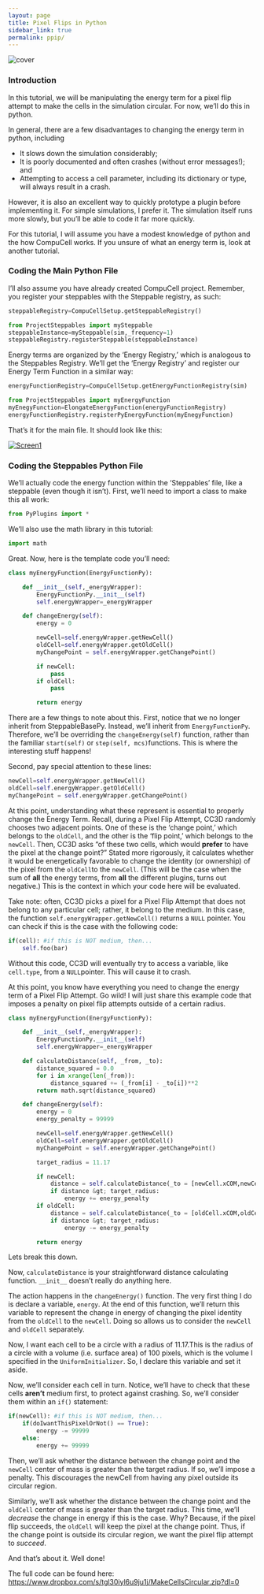 ```yaml
---
layout: page
title: Pixel Flips in Python
sidebar_link: true
permalink: ppip/
---
```


![cover](https://cc3dadvancedtuts.files.wordpress.com/2015/08/screen4.jpg)

### Introduction

In this tutorial, we will be manipulating the energy term for a pixel flip attempt to make the cells in the simulation circular. For now, we’ll do this in python.

In general, there are a few disadvantages to changing the energy term in python, including

- It slows down the simulation considerably;
- It is poorly documented and often crashes (without error messages!); and
- Attempting to access a cell parameter, including its dictionary or type, will always result in a crash.

However, it is also an excellent way to quickly prototype a plugin before implementing it. For simple simulations, I prefer it. The simulation itself runs more slowly, but you’ll be able to code it far more quickly.

For this tutorial, I will assume you have a modest knowledge of python and the how CompuCell works. If you unsure of what an energy term is, look at another tutorial.

### Coding the Main Python File

I’ll also assume you have already created CompuCell project. Remember, you register your steppables with the Steppable registry, as such:

````Python
steppableRegistry=CompuCellSetup.getSteppableRegistry()

from ProjectSteppables import mySteppable
steppableInstance=mySteppable(sim,_frequency=1)
steppableRegistry.registerSteppable(steppableInstance)
````

Energy terms are organized by the ‘Energy Registry,’ which is analogous to the Steppables Registry. We’ll get the ‘Energy Registry’ and register our Energy Term Function in a similar way:

````python
energyFunctionRegistry=CompuCellSetup.getEnergyFunctionRegistry(sim)

from ProjectSteppables import myEnergyFunction
myEnegyFunction=ElongateEnergyFunction(energyFunctionRegistry)
energyFunctionRegistry.registerPyEnergyFunction(myEnegyFunction)
````

That’s it for the main file. It should look like this:

[![Screen1](https://cc3dadvancedtuts.files.wordpress.com/2015/08/screen1.jpg?w=736&h=489)](https://cc3dadvancedtuts.files.wordpress.com/2015/08/screen1.jpg)

### Coding the Steppables Python File

We’ll actually code the energy function within the ‘Steppables’ file, like a steppable (even though it isn’t). First, we’ll need to import a class to make this all work:

````python
from PyPlugins import *
````

We’ll also use the math library in this tutorial:

````python
import math
````

Great. Now, here is the template code you’ll need:

````python
class myEnergyFunction(EnergyFunctionPy):

    def __init__(self,_energyWrapper):
        EnergyFunctionPy.__init__(self)
        self.energyWrapper=_energyWrapper

    def changeEnergy(self):
        energy = 0

        newCell=self.energyWrapper.getNewCell()
        oldCell=self.energyWrapper.getOldCell()
        myChangePoint = self.energyWrapper.getChangePoint()

        if newCell:
            pass
        if oldCell:
            pass

        return energy
````

There are a few things to note about this. First, notice that we no longer inherit from SteppableBasePy. Instead, we’ll inherit from `EnergyFunctionPy`. Therefore, we’ll be overriding the `changeEnergy(self)` function, rather than the familiar `start(self)` or `step(self, mcs)`functions. This is where the interesting stuff happens!

Second, pay special attention to these lines:

````python
newCell=self.energyWrapper.getNewCell()
oldCell=self.energyWrapper.getOldCell()
myChangePoint = self.energyWrapper.getChangePoint()
````

At this point, understanding what these represent is essential to properly change the Energy Term. Recall, during a Pixel Flip Attempt, CC3D randomly chooses two adjacent points. One of these is the ‘change point,’ which belongs to the `oldCell`, and the other is the ‘flip point,’ which belongs to the `newCell`. Then, CC3D asks “of these two cells, which would __prefer__ to have the pixel at the change point?” Stated more rigorously, it calculates whether it would be energetically favorable to change the identity (or ownership) of the pixel from the `oldCell`to the `newCell`. (This will be the case when the sum of __all__ the energy terms, from __all__ the different plugins, turns out negative.) This is the context in which your code here will be evaluated.

Take note: often, CC3D picks a pixel for a Pixel Flip Attempt that does not belong to any particular cell; rather, it belong to the medium. In this case, the function `self.energyWrapper.getNewCell()` returns a `NULL` pointer. You can check if this is the case with the following code:

````python
if(cell): #if this is NOT medium, then...
    self.foo(bar)
````

Without this code, CC3D will eventually try to access a variable, like `cell.type`, from a `NULL`pointer. This will cause it to crash.

At this point, you know have everything you need to change the energy term of a Pixel Flip Attempt. Go wild! I will just share this example code that imposes a penalty on pixel flip attempts outside of a certain radius.

````python
class myEnergyFunction(EnergyFunctionPy):

    def __init__(self,_energyWrapper):
        EnergyFunctionPy.__init__(self)
        self.energyWrapper=_energyWrapper

    def calculateDistance(self, _from, _to):
        distance_squared = 0.0
        for i in xrange(len(_from)):
            distance_squared += (_from[i] - _to[i])**2
        return math.sqrt(distance_squared)

    def changeEnergy(self):
        energy = 0
        energy_penalty = 99999

        newCell=self.energyWrapper.getNewCell()
        oldCell=self.energyWrapper.getOldCell()
        myChangePoint = self.energyWrapper.getChangePoint()

        target_radius = 11.17

        if newCell:
            distance = self.calculateDistance(_to = [newCell.xCOM,newCell.yCOM], _from = [myChangePoint.x, myChangePoint.y])
            if distance &gt; target_radius:
                energy += energy_penalty
        if oldCell:
            distance = self.calculateDistance(_to = [oldCell.xCOM,oldCell.yCOM], _from = [myChangePoint.x, myChangePoint.y])
            if distance &gt; target_radius:
                energy -= energy_penalty

        return energy
````

Lets break this down.

Now, `calculateDistance` is your straightforward distance calculating function. `__init__` doesn’t really do anything here.

The action happens in the `changeEnergy()` function. The very first thing I do is declare a variable, `energy`. At the end of this function, we’ll return this variable to represent the change in energy of changing the pixel identity from the `oldCell` to the `newCell`. Doing so allows us to consider the `newCell` and `oldCell` separately.

Now, I want each cell to be a circle with a radius of 11.17.This is the radius of a circle with a volume (i.e. surface area) of 100 pixels, which is the volume I specified in the `UniformInitializer`. So, I declare this variable and set it aside.

Now, we’ll consider each cell in turn. Notice, we’ll have to check that these cells __aren’t__ medium first, to protect against crashing. So, we’ll consider them within an `if()` statement:

````python
if(newCell): #if this is NOT medium, then...
    if(doIwantThisPixelOrNot() == True):
        energy -= 99999
    else:
        energy += 99999
````

Then, we’ll ask whether the distance between the change point and the `newCell` center of mass is greater than the target radius. If so, we’ll impose a penalty. This discourages the newCell from having any pixel outside its circular region.

Similarly, we’ll ask whether the distance between the change point and the `oldCell` center of mass is greater than the target radius. This time, we’ll *decrease* the change in energy if this is the case. Why? Because, if the pixel flip succeeds, the `oldCell` will keep the pixel at the change point. Thus, if the change point is outside its circular region, we want the pixel flip attempt to *succeed*.

And that’s about it. Well done!

The full code can be found here: <https://www.dropbox.com/s/tgl30iyl6u9ju1j/MakeCellsCircular.zip?dl=0>
